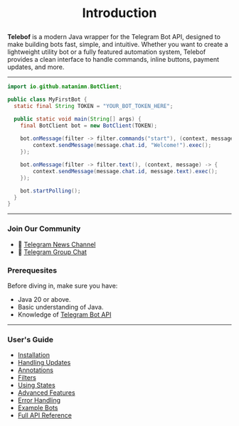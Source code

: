 # <p align="center">Introduction</p>

**Telebof** is a modern Java wrapper for the Telegram Bot API, designed to make building bots fast, simple, and intuitive. Whether you want to create a lightweight utility bot or a fully featured automation system, Telebof provides a clean interface to handle commands, inline buttons, payment updates, and more.  

---


```java
import io.github.natanimn.BotClient;

public class MyFirstBot {
  static final String TOKEN = "YOUR_BOT_TOKEN_HERE";

  public static void main(String[] args) {
    final BotClient bot = new BotClient(TOKEN);
   
    bot.onMessage(filter -> filter.commands("start"), (context, message) -> {
        context.sendMessage(message.chat.id, "Welcome!").exec();
    });

    bot.onMessage(filter -> filter.text(), (context, message) -> {
        context.sendMessage(message.chat.id, message.text).exec();
    });

    bot.startPolling();
  }
}
```

---


### Join Our Community
- 📢 [Telegram News Channel](https://t.me/telebof)
- 👥 [Telegram Group Chat](https://t.me/telbofchat)


### Prerequesites

Before diving in, make sure you have:  

- Java 20 or above.  
- Basic understanding of Java.
- Knowledge of [Telegram Bot API](https://telegram.org/bots/api)  

---

### User's Guide
- [Installation](/telebof/installation)
- [Handling Updates](/telebof/handling-updates)
- [Annotations](/telebof/annotations)
- [Filters](/telebof/filters)
- [Using States](/telebof/states)
- [Advanced Features](/telebof/advance)
- [Error Handling](/telebof/error_handling)
- [Example Bots](/telebof/examples)
- [Full API Reference](/telebof-api)
